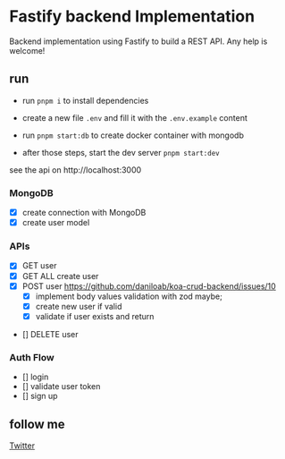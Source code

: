 # Fastify backend Implementation
Backend implementation using Fastify to build a REST API.
Any help is welcome!

## run
- run `pnpm i` to install dependencies

- create a new file `.env` and fill it with the `.env.example` content

- run `pnpm start:db` to create docker container with mongodb

- after those steps, start the dev server `pnpm start:dev`

see the api on http://localhost:3000

### MongoDB
- [x] create connection with MongoDB
- [x] create user model

### APIs
- [x] GET user
- [x] GET ALL create user
- [x] POST user https://github.com/daniloab/koa-crud-backend/issues/10
  - [x] implement body values validation with zod maybe;
  - [x] create new user if valid
  - [x] validate if user exists and return
- [] DELETE user

### Auth Flow
- [] login
- [] validate user token
- [] sign up

## follow me
[Twitter](https://www.twitter.com/Joabesv)
